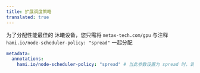 ```yaml
---
title: 扩展调度策略
translated: true
---
```


为了分配性能最佳的 沐曦设备，您只需将 `metax-tech.com/gpu` 与注释 `hami.io/node-scheduler-policy: "spread"` 一起分配

```yaml
metadata:
  annotations: 
    hami.io/node-scheduler-policy: "spread" # 当此参数设置为 spread 时，调度器将尝试为此任务找到最佳拓扑。
```
